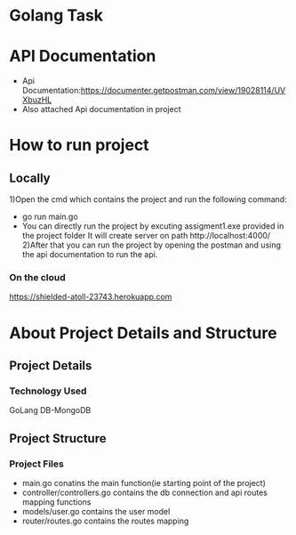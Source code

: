 # Golang Task 

# API Documentation
- Api Documentation:https://documenter.getpostman.com/view/19028114/UVXbuzHL
- Also attached Api documentation in project

# How to run project
## Locally
1)Open the cmd which contains the project and run the following command:
  - go run main.go
  - You can directly run the project by excuting assigment1.exe provided in the project folder
  It will create server on path http://localhost:4000/  
2)After that you can run the project by opening the postman and using the api documentation to run the api.
### On the cloud
https://shielded-atoll-23743.herokuapp.com

# About Project Details and Structure
## Project Details
### Technology Used
GoLang
DB-MongoDB
## Project Structure
### Project Files
- main.go conatins the main function(ie starting point of the project)
- controller/controllers.go contains the db connection and api routes mapping functions
- models/user.go contains the user model
- router/routes.go contains the routes mapping
